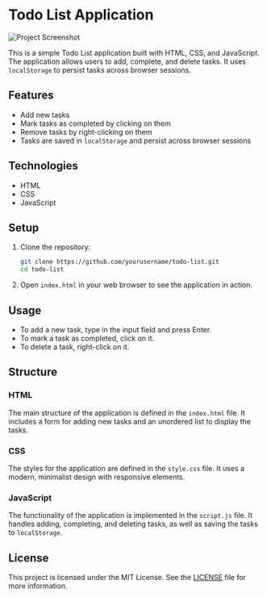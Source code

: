 # Todo List Application

![Project Screenshot](https://example.com/screenshot.png)

This is a simple Todo List application built with HTML, CSS, and JavaScript. The application allows users to add, complete, and delete tasks. It uses `localStorage` to persist tasks across browser sessions.

## Features

- Add new tasks
- Mark tasks as completed by clicking on them
- Remove tasks by right-clicking on them
- Tasks are saved in `localStorage` and persist across browser sessions

## Technologies

- HTML
- CSS
- JavaScript

## Setup

1. Clone the repository:

    ```bash
    git clone https://github.com/yourusername/todo-list.git
    cd todo-list
    ```

2. Open `index.html` in your web browser to see the application in action.

## Usage

- To add a new task, type in the input field and press Enter.
- To mark a task as completed, click on it.
- To delete a task, right-click on it.

## Structure

### HTML

The main structure of the application is defined in the `index.html` file. It includes a form for adding new tasks and an unordered list to display the tasks.

### CSS

The styles for the application are defined in the `style.css` file. It uses a modern, minimalist design with responsive elements.

### JavaScript

The functionality of the application is implemented in the `script.js` file. It handles adding, completing, and deleting tasks, as well as saving the tasks to `localStorage`.

## License

This project is licensed under the MIT License. See the [LICENSE](LICENSE) file for more information.
